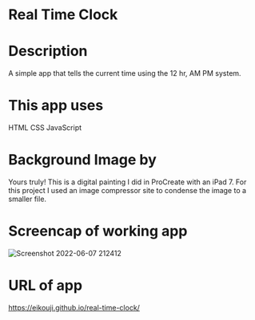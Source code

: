 # Real Time Clock #

# Description #
A simple app that tells the current time using the 12 hr, AM PM system. 

# This app uses #
HTML CSS JavaScript

# Background Image by #
Yours truly! This is a digital painting I did in ProCreate with an iPad 7.
For this project I used an image compressor site to condense the image to a smaller file. 

# Screencap of working app #


![Screenshot 2022-06-07 212412](https://user-images.githubusercontent.com/91100425/172531305-feb968a1-c501-4e6c-8727-b416e7785141.jpg)


# URL of app #
https://eikouji.github.io/real-time-clock/
